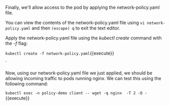 Finally, we'll allow access to the pod by applying the network-policy.yaml file.

You can view the contents of the network-policy.yaml file using `vi network-policy.yaml` and then `(escape) q` to exit the text editor.

Apply the network-policy.yaml file using the _kubectl create_ command with the _-f_ flag:

`kubectl create -f network-policy.yaml`{{execute}}

`

Now, using our network-policy.yaml file we just applied, we should be allowing incoming traffic to pods running nginx.  We can test this using the following command:

`kubectl exec -n policy-demo client -- wget -q nginx  -T 2 -O -
`{{execute}}
